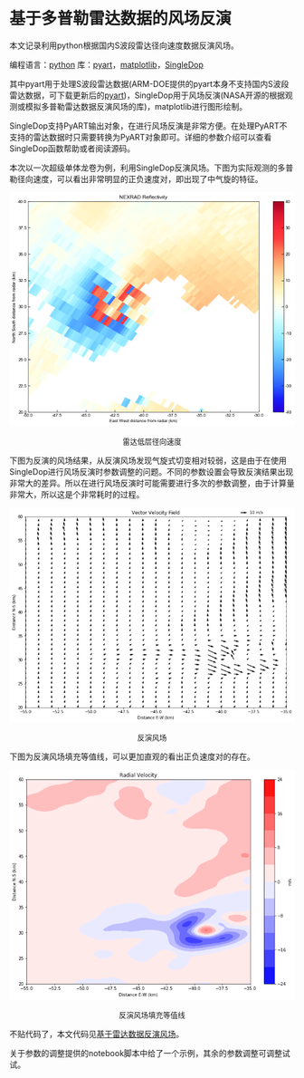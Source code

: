 # 基于多普勒雷达数据的风场反演


本文记录利用python根据国内S波段雷达径向速度数据反演风场。

编程语言：[python](https://www.python.org/)
库：[pyart](https://github.com/nasa/SingleDop)，[matplotlib](https://matplotlib.org/)，[SingleDop](https://github.com/nasa/SingleDop)

其中pyart用于处理S波段雷达数据(ARM-DOE提供的pyart本身不支持国内S波段雷达数据，可下载更新后的[pyart](https://github.com/bugsuse/pyart))，SingleDop用于风场反演(NASA开源的根据观测或模拟多普勒雷达数据反演风场的库)，matplotlib进行图形绘制。

SingleDop支持PyART输出对象，在进行风场反演是非常方便。在处理PyART不支持的雷达数据时只需要转换为PyART对象即可。详细的参数介绍可以查看SingleDop函数帮助或者阅读源码。

本次以一次超级单体龙卷为例，利用SingleDop反演风场。下图为实际观测的多普勒径向速度，可以看出非常明显的正负速度对，即出现了中气旋的特征。

![雷达低层径向速度](https://github.com/bugsuse/blogpic/blob/master/2018/04/29/radial_speed.png?raw=true)
<center><font size=2>雷达低层径向速度</font></center>

下图为反演的风场结果，从反演风场发现气旋式切变相对较弱，这是由于在使用SingleDop进行风场反演时参数调整的问题。不同的参数设置会导致反演结果出现非常大的差异。所以在进行风场反演时可能需要进行多次的参数调整，由于计算量非常大，所以这是个非常耗时的过程。

![反演风场](https://github.com/bugsuse/blogpic/blob/master/2018/04/29/wind_stream.png?raw=true)
<center><font size=2>反演风场</font></center>

下图为反演风场填充等值线，可以更加直观的看出正负速度对的存在。

![反演风场填充等值线](https://github.com/bugsuse/blogpic/blob/master/2018/04/29/wind_contourf.png?raw=true)
<center><font size=2>反演风场填充等值线</font></center>

不贴代码了，本文代码见[基于雷达数据反演风场](https://github.com/bugsuse/blogpic/blob/master/2018/04/29/radar_radial.ipynb)。

关于参数的调整提供的notebook脚本中给了一个示例，其余的参数调整可调整试试。



